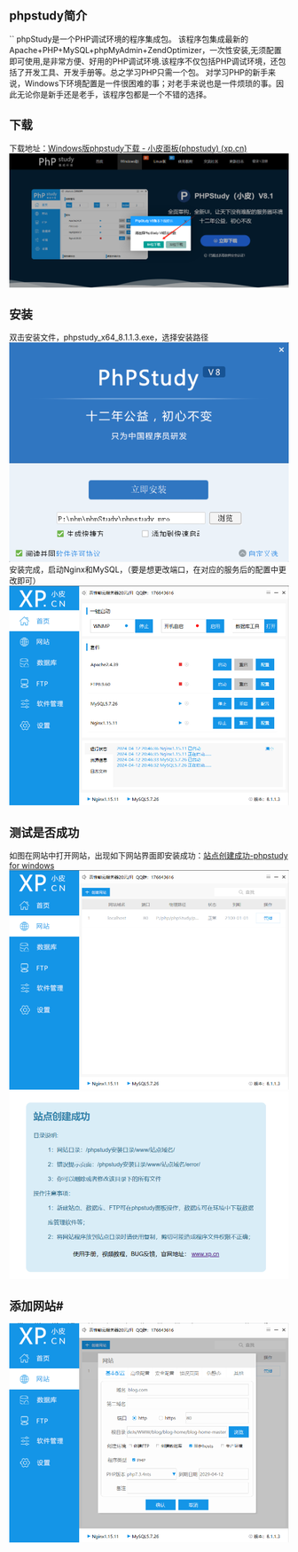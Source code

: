 ## phpstudy简介
``
phpStudy是一个PHP调试环境的程序集成包。
该程序包集成最新的Apache+PHP+MySQL+phpMyAdmin+ZendOptimizer，一次性安装,无须配置即可使用,是非常方便、好用的PHP调试环境.该程序不仅包括PHP调试环境，还包括了开发工具、开发手册等。总之学习PHP只需一个包。
对学习PHP的新手来说，Windows下环境配置是一件很困难的事；对老手来说也是一件烦琐的事。因此无论你是新手还是老手，该程序包都是一个不错的选择。

## 下载
下载地址：[Windows版phpstudy下载 - 小皮面板(phpstudy) (xp.cn)](https://www.xp.cn/download.html)
![](../static/annex/Pasted%20image%2020240412204222.png)
## 安装
双击安装文件，phpstudy_x64_8.1.1.3.exe，选择安装路径
![](../static/annex/Pasted%20image%2020240412204450.png)
安装完成，启动Nginx和MySQL，（要是想更改端口，在对应的服务后的配置中更改即可）
![](../static/annex/Pasted%20image%2020240412204707.png)
## 测试是否成功
如图在网站中打开网站，出现如下网站界面即安装成功：[站点创建成功-phpstudy for windows](http://localhost/)
![](../static/annex/Pasted%20image%2020240412204848.png)
![](../static/annex/Pasted%20image%2020240412204901.png)

## 添加网站#

![](../static/annex/Pasted%20image%2020240412205332.png)